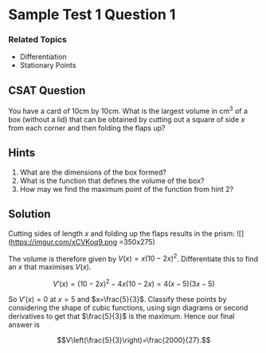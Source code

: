 # Sample Test 1 Question 1
### Related Topics
- Differentiation
- Stationary Points

## CSAT Question
You have a card of 10cm by 10cm. What is the largest volume in cm$^3$ of a box (without a lid) that can be obtained by cutting out a square of side $x$ from each corner and then folding the flaps up?

## Hints
1. What are the dimensions of the box formed?
1. What is the function that defines the volume of the box?
1. How may we find the maximum point of the function from hint 2?

## Solution
Cutting sides of length $x$ and folding up the flaps results in the prism:
![](https://imgur.com/xCVKoq9.png =350x275)

The volume is therefore given by $V(x)=x(10-2x)^2$. Differentiate this to find an $x$ that maximises $V(x)$.

$$V'(x)=(10-2x)^2-4x(10-2x)=4(x-5)(3x-5)$$

So $V'(x)=0$ at $x=5$ and $x=\frac{5}{3}$. Classify these points by considering the shape of cubic functions, using sign diagrams or second derivatives to get that $\frac{5}{3}$ is the maximum. Hence our final answer is

$$V\left(\frac{5}{3}\right)=\frac{2000}{27}.$$